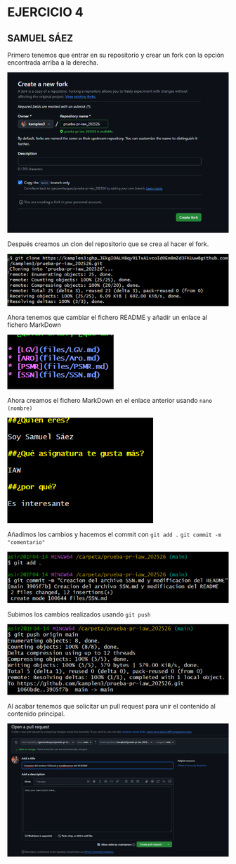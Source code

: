 # EJERCICIO 4
## SAMUEL SÁEZ

Primero tenemos que entrar en su repositorio y crear un fork con la opción encontrada arriba a la derecha.

![alt text](capturas/image-17.png)

Después creamos un clon del repositorio que se crea al hacer el fork.

![alt text](capturas/image-18.png)

Ahora tenemos que cambiar el fichero README y añadir un enlace al fichero MarkDown

![alt text](capturas/image-19.png)

Ahora creamos el fichero MarkDown en el enlace anterior usando `nano (nombre)`

![alt text](capturas/image-20.png)

Añadimos los cambios y hacemos el commit con `git add .` `git commit -m "comentario"`

![alt text](capturas/image-21.png)

Subimos los cambios realizados usando `git push`

![alt text](capturas/image-22.png)

Al acabar tenemos que solicitar un pull request para unir el contenido al contenido principal.

![alt text](capturas/image-23.png)